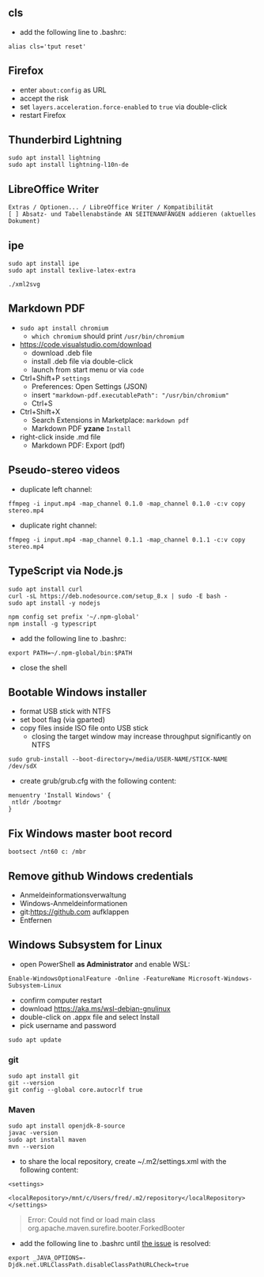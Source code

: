 ## cls

* add the following line to .bashrc:
```
alias cls='tput reset'
```

## Firefox

* enter `about:config` as URL
* accept the risk
* set `layers.acceleration.force-enabled` to `true` via double-click
* restart Firefox

## Thunderbird Lightning

```
sudo apt install lightning
sudo apt install lightning-l10n-de
```

## LibreOffice Writer

```
Extras / Optionen... / LibreOffice Writer / Kompatibilität
[ ] Absatz- und Tabellenabstände AN SEITENANFÄNGEN addieren (aktuelles Dokument)
```

## ipe

```
sudo apt install ipe
sudo apt install texlive-latex-extra

./xml2svg
```

## Markdown PDF

* `sudo apt install chromium`
  * `which chromium` should print `/usr/bin/chromium`
* https://code.visualstudio.com/download
  * download .deb file
  * install .deb file via double-click
  * launch from start menu or via `code`
* Ctrl+Shift+P `settings`
  * Preferences: Open Settings (JSON)
  * insert `"markdown-pdf.executablePath": "/usr/bin/chromium"`
  * Ctrl+S
* Ctrl+Shift+X
  * Search Extensions in Marketplace: `markdown pdf`
  * Markdown PDF **yzane** `Install`
* right-click inside .md file
  * Markdown PDF: Export (pdf)

## Pseudo-stereo videos

* duplicate left channel:
```
ffmpeg -i input.mp4 -map_channel 0.1.0 -map_channel 0.1.0 -c:v copy stereo.mp4
```

* duplicate right channel:
```
ffmpeg -i input.mp4 -map_channel 0.1.1 -map_channel 0.1.1 -c:v copy stereo.mp4
```

## TypeScript via Node.js

```
sudo apt install curl
curl -sL https://deb.nodesource.com/setup_8.x | sudo -E bash -
sudo apt install -y nodejs

npm config set prefix '~/.npm-global'
npm install -g typescript
```
* add the following line to .bashrc:
```
export PATH=~/.npm-global/bin:$PATH
```
* close the shell

## Bootable Windows installer

* format USB stick with NTFS
* set boot flag (via gparted)
* copy files inside ISO file onto USB stick
  * closing the target window may increase throughput significantly on NTFS
```
sudo grub-install --boot-directory=/media/USER-NAME/STICK-NAME /dev/sdX
```
* create grub/grub.cfg with the following content:
```
menuentry 'Install Windows' {
 ntldr /bootmgr
}
```

## Fix Windows master boot record

```
bootsect /nt60 c: /mbr
```

## Remove github Windows credentials

* Anmeldeinformationsverwaltung
* Windows-Anmeldeinformationen
* git:https://github.com aufklappen
* Entfernen

## Windows Subsystem for Linux

* open PowerShell **as Administrator** and enable WSL:
```
Enable-WindowsOptionalFeature -Online -FeatureName Microsoft-Windows-Subsystem-Linux
```
* confirm computer restart
* download https://aka.ms/wsl-debian-gnulinux
* double-click on .appx file and select Install
* pick username and password
```
sudo apt update
```

### git

```
sudo apt install git
git --version
git config --global core.autocrlf true
```

### Maven

```
sudo apt install openjdk-8-source
javac -version
sudo apt install maven
mvn --version
```
* to share the local repository, create ~/.m2/settings.xml with the following content:
```
<settings>
    <localRepository>/mnt/c/Users/fred/.m2/repository</localRepository>
</settings>
```

> Error: Could not find or load main class org.apache.maven.surefire.booter.ForkedBooter

* add the following line to .bashrc until [the issue](https://stackoverflow.com/questions/53010200) is resolved:
```
export _JAVA_OPTIONS=-Djdk.net.URLClassPath.disableClassPathURLCheck=true
```
